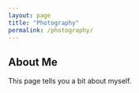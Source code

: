 ```yaml
---
layout: page
title: "Photography"
permalink: /photography/
---
```


## About Me

This page tells you a bit about myself.
